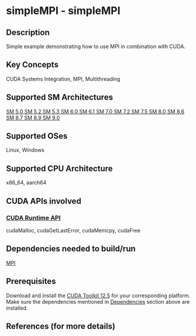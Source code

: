 # simpleMPI - simpleMPI

## Description

Simple example demonstrating how to use MPI in combination with CUDA.

## Key Concepts

CUDA Systems Integration, MPI, Multithreading

## Supported SM Architectures

[SM 5.0 ](https://developer.nvidia.com/cuda-gpus)  [SM 5.2 ](https://developer.nvidia.com/cuda-gpus)  [SM 5.3 ](https://developer.nvidia.com/cuda-gpus)  [SM 6.0 ](https://developer.nvidia.com/cuda-gpus)  [SM 6.1 ](https://developer.nvidia.com/cuda-gpus)  [SM 7.0 ](https://developer.nvidia.com/cuda-gpus)  [SM 7.2 ](https://developer.nvidia.com/cuda-gpus)  [SM 7.5 ](https://developer.nvidia.com/cuda-gpus)  [SM 8.0 ](https://developer.nvidia.com/cuda-gpus)  [SM 8.6 ](https://developer.nvidia.com/cuda-gpus)  [SM 8.7 ](https://developer.nvidia.com/cuda-gpus)  [SM 8.9 ](https://developer.nvidia.com/cuda-gpus)  [SM 9.0 ](https://developer.nvidia.com/cuda-gpus)

## Supported OSes

Linux, Windows

## Supported CPU Architecture

x86_64, aarch64

## CUDA APIs involved

### [CUDA Runtime API](http://docs.nvidia.com/cuda/cuda-runtime-api/index.html)
cudaMalloc, cudaGetLastError, cudaMemcpy, cudaFree

## Dependencies needed to build/run
[MPI](../../../README.md#mpi)

## Prerequisites

Download and install the [CUDA Toolkit 12.5](https://developer.nvidia.com/cuda-downloads) for your corresponding platform.
Make sure the dependencies mentioned in [Dependencies]() section above are installed.

## References (for more details)
